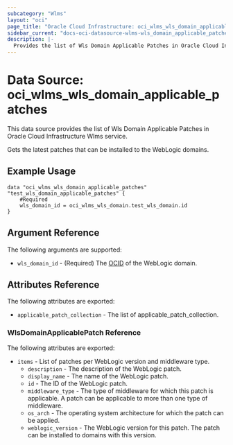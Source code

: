 ```yaml
---
subcategory: "Wlms"
layout: "oci"
page_title: "Oracle Cloud Infrastructure: oci_wlms_wls_domain_applicable_patches"
sidebar_current: "docs-oci-datasource-wlms-wls_domain_applicable_patches"
description: |-
  Provides the list of Wls Domain Applicable Patches in Oracle Cloud Infrastructure Wlms service
---
```


# Data Source: oci_wlms_wls_domain_applicable_patches
This data source provides the list of Wls Domain Applicable Patches in Oracle Cloud Infrastructure Wlms service.

Gets the latest patches that can be installed to the WebLogic domains.


## Example Usage

```hcl
data "oci_wlms_wls_domain_applicable_patches" "test_wls_domain_applicable_patches" {
	#Required
	wls_domain_id = oci_wlms_wls_domain.test_wls_domain.id
}
```

## Argument Reference

The following arguments are supported:

* `wls_domain_id` - (Required) The [OCID](https://docs.cloud.oracle.com/iaas/Content/General/Concepts/identifiers.htm) of the WebLogic domain.


## Attributes Reference

The following attributes are exported:

* `applicable_patch_collection` - The list of applicable_patch_collection.

### WlsDomainApplicablePatch Reference

The following attributes are exported:

* `items` - List of patches per WebLogic version and middleware type.
	* `description` - The description of the WebLogic patch.
	* `display_name` - The name of the WebLogic patch.
	* `id` - The ID of the WebLogic patch.
	* `middleware_type` - The type of middleware for which this patch is applicable. A patch can be applicable to more than one type of middleware.
	* `os_arch` - The operating system architecture for which the patch can be applied.
	* `weblogic_version` - The WebLogic version for this patch. The patch can be installed to domains with this version.

